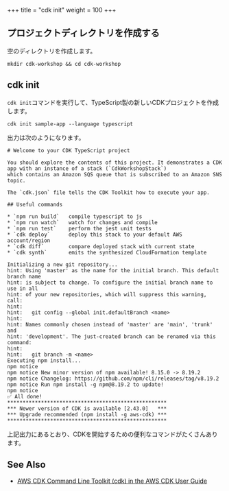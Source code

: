 +++
title = "cdk init"
weight = 100
+++

## プロジェクトディレクトリを作成する

空のディレクトリを作成します。

```
mkdir cdk-workshop && cd cdk-workshop
```

## cdk init

`cdk init`コマンドを実行して、TypeScript製の新しいCDKプロジェクトを作成します。

```
cdk init sample-app --language typescript
```

出力は次のようになります。

```
# Welcome to your CDK TypeScript project

You should explore the contents of this project. It demonstrates a CDK app with an instance of a stack (`CdkWorkshopStack`)
which contains an Amazon SQS queue that is subscribed to an Amazon SNS topic.

The `cdk.json` file tells the CDK Toolkit how to execute your app.

## Useful commands

* `npm run build`   compile typescript to js
* `npm run watch`   watch for changes and compile
* `npm run test`    perform the jest unit tests
* `cdk deploy`      deploy this stack to your default AWS account/region
* `cdk diff`        compare deployed stack with current state
* `cdk synth`       emits the synthesized CloudFormation template

Initializing a new git repository...
hint: Using 'master' as the name for the initial branch. This default branch name
hint: is subject to change. To configure the initial branch name to use in all
hint: of your new repositories, which will suppress this warning, call:
hint: 
hint:   git config --global init.defaultBranch <name>
hint: 
hint: Names commonly chosen instead of 'master' are 'main', 'trunk' and
hint: 'development'. The just-created branch can be renamed via this command:
hint: 
hint:   git branch -m <name>
Executing npm install...
npm notice 
npm notice New minor version of npm available! 8.15.0 -> 8.19.2
npm notice Changelog: https://github.com/npm/cli/releases/tag/v8.19.2
npm notice Run npm install -g npm@8.19.2 to update!
npm notice 
✅ All done!
****************************************************
*** Newer version of CDK is available [2.43.0]   ***
*** Upgrade recommended (npm install -g aws-cdk) ***
****************************************************
```

上記出力にあるとおり、CDKを開始するための便利なコマンドがたくさんあります。

## See Also

- [AWS CDK Command Line Toolkit (cdk) in the AWS CDK User Guide](https://docs.aws.amazon.com/CDK/latest/userguide/tools.html)
